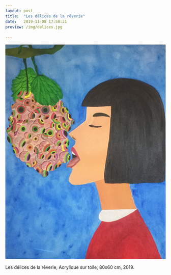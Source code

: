 ```yaml
---
layout: post
title:  "Les délices de la rêverie"
date:   2019-11-08 17:58:21
preview: /img/delices.jpg

---
```


![Picture 1](/img/delices.jpg) 


Les délices de la rêverie, Acrylique sur toile, 80x60 cm, 2019.